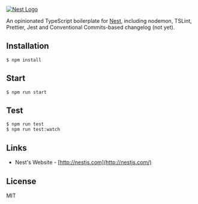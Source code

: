 [![Nest Logo](http://kamilmysliwiec.com/public/nest-logo.png)](http://kamilmysliwiec.com/)

An opinionated TypeScript boilerplate for [Nest](https://github.com/kamilmysliwiec/nest), including 
nodemon, TSLint, Prettier, Jest and Conventional Commits-based changelog (not yet).

## Installation

```
$ npm install
```

## Start

```
$ npm run start
```

## Test

```
$ npm run test
$ npm run test:watch
```

## Links

- Nest's Website - [http://nestjs.com](http://nestjs.com/)

## License

MIT
